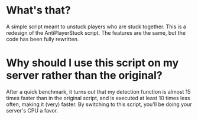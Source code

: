 # What's that?
A simple script meant to unstuck players who are stuck together.
This is a redesign of the AntiPlayerStuck script.
The features are the same, but the code has been fully rewritten.

# Why should I use this script on my server rather than the original?
After a quick benchmark, it turns out that my detection function is almost 15 times faster than in the original script, and is executed at least 10 times less often, making it (very) faster.
By switching to this script, you'll be doing your server's CPU a favor.